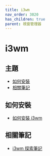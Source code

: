```yaml
---
title: i3wm
nav_order: 3020
has_children: true
parent: 視窗管理器
---
```



# i3wm


## 主題

* [如何安裝](#如何安裝)
* [相關筆記](#相關筆記)


## 如何安裝

* [如何安裝 i3wm](https://samwhelp.github.io/note-about-ubuntu/read/window_manager/i3wm/install.html)


## 相關筆記

* [i3wm 探索筆記](https://samwhelp.github.io/note-about-i3wm/)
